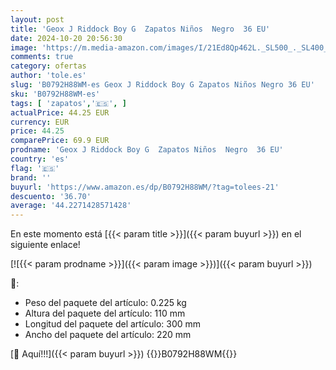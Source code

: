 ```yaml
---
layout: post
title: 'Geox J Riddock Boy G  Zapatos Niños  Negro  36 EU'
date: 2024-10-20 20:56:30
image: 'https://m.media-amazon.com/images/I/21Ed8Qp462L._SL500_._SL400_.jpg'
comments: true
category: ofertas
author: 'tole.es'
slug: 'B0792H88WM-es Geox J Riddock Boy G Zapatos Niños Negro 36 EU'
sku: 'B0792H88WM-es'
tags: [ 'zapatos','🇪🇸', ]
actualPrice: 44.25 EUR
currency: EUR
price: 44.25
comparePrice: 69.9 EUR
prodname: 'Geox J Riddock Boy G  Zapatos Niños  Negro  36 EU'
country: 'es'
flag: '🇪🇸'
brand: ''
buyurl: 'https://www.amazon.es/dp/B0792H88WM/?tag=tolees-21'
descuento: '36.70'
average: '44.2271428571428'
---
```


En este momento está [{{< param title >}}]({{< param buyurl >}}) en el siguiente enlace!

[![{{< param prodname >}}]({{< param image >}})]({{< param buyurl >}})

🔎:

- Peso del paquete del artículo: 0.225 kg
- Altura del paquete del artículo: 110 mm
- Longitud del paquete del artículo: 300 mm
- Ancho del paquete del artículo: 220 mm

[🛒 Aquí!!!]({{< param buyurl >}})
{{<world>}}B0792H88WM{{</world>}}
